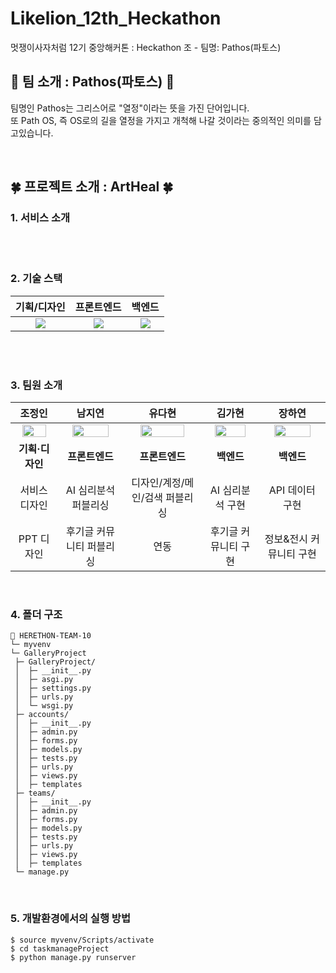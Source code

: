 # Likelion_12th_Heckathon
멋쟁이사자처럼 12기 중앙해커톤 : Heckathon 조 - 팀명: Pathos(파토스)

## 🦁 팀 소개 : Pathos(파토스) 🦁
팀명인 Pathos는 그리스어로 "열정"이라는 뜻을 가진 단어입니다.<br>
또 Path OS, 즉 OS로의 길을 열정을 가지고 개척해 나갈 것이라는 중의적인 의미를 담고있습니다.

<br>

## 🍀 프로젝트 소개 : ArtHeal 🍀

### 1. 서비스 소개

<br><br>


### 2. 기술 스택

  |기획/디자인|프론트엔드|백엔드|
  |:-------------:|:-------------:|:-------------:|
  |<img src="https://img.shields.io/badge/Figma-F24E1E?style=for-the-badge&logo=Figma&logoColor=white">|<img src="https://img.shields.io/badge/React-61DAFB?style=for-the-badge&logo=React&logoColor=white">|<img src="https://img.shields.io/badge/Django-092E20?style=for-the-badge&logo=Django&logoColor=white">|
  
<br><br>
  ### 3. 팀원 소개
  
  |조정인|남지연|유다현|김가현|장하연|
  |:-------------:|:-------------:|:-------------:|:-------------:|:-------------:|
  |<img width="80%" src="https://github.com/hyjang14/2024-Herethon-backend/assets/126192446/0c61cce5-7534-43a9-877e-bf7febd1e030"/>|<img width="80%" src="https://github.com/hyjang14/2024-Herethon-backend/assets/126192446/f43656f4-1f4a-4c25-80ff-8eee7405f2be"/>|<img width="80%" src="https://github.com/hyjang14/2024-Herethon-backend/assets/126192446/3cee2c61-982f-45cf-9259-5f965c2d127e"/>|<img width="80%" src="https://github.com/hyjang14/2024-Herethon-backend/assets/126192446/1a93cd52-26aa-4f6a-9acb-109920458dbd"/>|<img width="80%" src="https://github.com/hyjang14/2024-Herethon-backend/assets/126192446/d56f17ef-3f14-4bb9-adad-be25d4f17f6b"/>|
  |<b>기획·디자인|<b>프론트엔드|<b>프론트엔드|<b>백엔드|<b>백엔드|
  |서비스 디자인|AI 심리분석 퍼블리싱|디자인/계정/메인/검색 퍼블리싱|AI 심리분석 구현|API 데이터 구현|
  |PPT 디자인|후기글 커뮤니티 퍼블리싱|연동|후기글 커뮤니티 구현|정보&전시 커뮤니티 구현|

<br>

### 4. 폴더 구조

```
📂 HERETHON-TEAM-10
└─ myvenv
└─ GalleryProject
 ├─ GalleryProject/
 │  ├─ __init__.py
 │  ├─ asgi.py
 │  ├─ settings.py
 │  ├─ urls.py
 │  └─ wsgi.py
 ├─ accounts/
 │  ├─ __init__.py
 │  ├─ admin.py
 │  ├─ forms.py
 │  ├─ models.py
 │  ├─ tests.py
 │  ├─ urls.py
 │  ├─ views.py
 │  ├─ templates
 ├─ teams/
 │  ├─ __init__.py
 │  ├─ admin.py
 │  ├─ forms.py
 │  ├─ models.py
 │  ├─ tests.py
 │  ├─ urls.py
 │  ├─ views.py
 │  ├─ templates
 └─ manage.py
```
<br>

### 5. 개발환경에서의 실행 방법

```
$ source myvenv/Scripts/activate
$ cd taskmanageProject
$ python manage.py runserver
```
